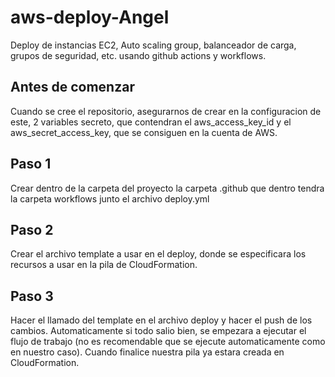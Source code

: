 # aws-deploy-Angel

Deploy de instancias EC2, Auto scaling group, balanceador de carga, grupos de seguridad, etc. usando github actions y workflows.

## Antes de comenzar

Cuando se cree el repositorio, asegurarnos de crear en la configuracion de este, 2 variables secreto, que contendran el aws_access_key_id y el aws_secret_access_key, que se consiguen en la cuenta de AWS.

## Paso 1

Crear dentro de la carpeta del proyecto la carpeta .github que dentro tendra la carpeta workflows junto el archivo deploy.yml

## Paso 2

Crear el archivo template a usar en el deploy, donde se especificara los recursos a usar en la pila de CloudFormation.

## Paso 3

Hacer el llamado del template en el archivo deploy y hacer el push de los cambios. Automaticamente si todo salio bien, se empezara a ejecutar el flujo de trabajo (no es recomendable que se ejecute automaticamente como en nuestro caso). Cuando finalice nuestra pila ya estara creada en CloudFormation. 
